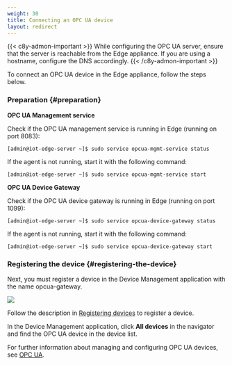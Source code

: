 ```yaml
---
weight: 30
title: Connecting an OPC UA device
layout: redirect
---
```


{{< c8y-admon-important >}}
While configuring the OPC UA server, ensure that the server is reachable from the Edge appliance. If you are using a hostname, configure the DNS accordingly.
{{< /c8y-admon-important >}}

To connect an OPC UA device in the Edge appliance, follow the steps below.

### Preparation {#preparation}

**OPC UA Management service**

Check if the OPC UA management service is running in Edge (running on port 8083):  

```shell
[admin@iot-edge-server ~]$ sudo service opcua-mgmt-service status
```

If the agent is not running, start it with the following command:

```shell
[admin@iot-edge-server ~]$ sudo service opcua-mgmt-service start
```

**OPC UA Device Gateway**

Check if the OPC UA device gateway is running in Edge (running on port 1099):  

```shell
[admin@iot-edge-server ~]$ sudo service opcua-device-gateway status
```

If the agent is not running, start it with the following command:

```shell
[admin@iot-edge-server ~]$ sudo service opcua-device-gateway start
```

### Registering the device {#registering-the-device}

Next, you must register a device in the Device Management application with the name opcua-gateway.

<img src="/images/edge/edge-device-registration-example.png" name="Register device"/>

Follow the description in [Registering devices](/device-management-application/registering-devices/) to register a device.

In the Device Management application, click **All devices** in the navigator and find the OPC UA device in the device list.

For further information about managing and configuring OPC UA devices, see [OPC UA](/protocol-integration/opcua/).
